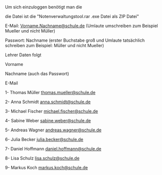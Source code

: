 Um sich einzuloggen benötigt man die

die Datei ist die "Notenverwaltungstool.rar .exe Datei als ZIP Datei"


E-Mail: Vorname.Nachname@schule.de (Umlaute umschreiben zum Beispiel Mueller und nicht Müller)


Passwort: Nachname (erster Buchstabe groß und Umlaute tatsächlich schreiben zum Beispiel: Müller und nicht Mueller)

Lehrer Daten folgt

Vorname

Nachname (auch das Passwort)

E-Mail



1-
Thomas
Müller
thomas.mueller@schule.de


2-
Anna
Schmidt
anna.schmidt@schule.de


3-
Michael
Fischer
michael.fischer@schule.de


4-
Sabine
Weber
sabine.weber@schule.de


5-
Andreas
Wagner
andreas.wagner@schule.de


6-
Julia
Becker
julia.becker@schule.de


7-
Daniel
Hoffmann
daniel.hoffmann@schule.de


8-
Lisa
Schulz
lisa.schulz@schule.de


9-
Markus
Koch
markus.koch@schule.de
